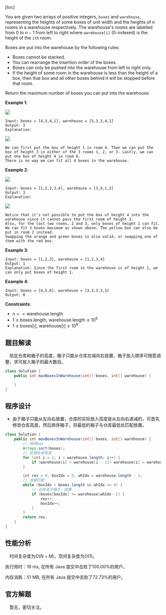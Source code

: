 [toc]

You are given two arrays of positive integers, `boxes` and `warehouse`, representing the heights of some boxes of unit width and the heights of $n$ rooms in a warehouse respectively. The warehouse's rooms are labelled from $0$ to $n - 1$ from left to right where `warehouse[i]` (0-indexed) is the height of the `ith` room.

Boxes are put into the warehouse by the following rules:

* Boxes cannot be stacked.
* You can rearrange the insertion order of the boxes.
* Boxes can only be pushed into the warehouse from left to right only.
* If the height of some room in the warehouse is less than the height of a box, then that box and all other boxes behind it will be stopped before that room.

Return the maximum number of boxes you can put into the warehouse.

 

**Example 1**:

<img src="..\images\#1564_exp1.png"  />

```
Input: boxes = [4,3,4,1], warehouse = [5,3,3,4,1]
Output: 3
Explanation: 
```

<img src="..\images\#1564_exp2.png"  />

```
We can first put the box of height 1 in room 4. Then we can put the box of height 3 in either of the 3 rooms 1, 2, or 3. Lastly, we can put one box of height 4 in room 0.
There is no way we can fit all 4 boxes in the warehouse.
```

**Example 2**:

<img src="..\images\#1564_exp3.png"  />

```
Input: boxes = [1,2,2,3,4], warehouse = [3,4,1,2]
Output: 3
Explanation: 
```

<img src="..\images\#1564_exp4.png"  />

```
Notice that it's not possible to put the box of height 4 into the warehouse since it cannot pass the first room of height 3.
Also, for the last two rooms, 2 and 3, only boxes of height 1 can fit.
We can fit 3 boxes maximum as shown above. The yellow box can also be put in room 2 instead.
Swapping the orange and green boxes is also valid, or swapping one of them with the red box.
```

**Example 3**:

```
Input: boxes = [1,2,3], warehouse = [1,2,3,4]
Output: 1
Explanation: Since the first room in the warehouse is of height 1, we can only put boxes of height 1.
```

**Example 4**:

```
Input: boxes = [4,5,6], warehouse = [3,3,3,3,3]
Output: 0
```



**Constraints**:

* $n == \text{warehouse.length}$
* $1 \le \text{boxes.length, warehouse.length} \le 10^5$
* $1 \le \text{boxes[i], warehouse[i]} \le 10^9$



## 题目解读

&emsp;给定仓库和箱子的高度，箱子只能从仓库左端向右放置，箱子放入顺序可随意调整，求可放入箱子的最大数目。

```java
class Solution {
    public int maxBoxesInWarehouse(int[] boxes, int[] warehouse) {

    }
}
```

## 程序设计

* 由于箱子只能从左向右放置，仓库的实际放入高度是从左向右递减的，可首先修改仓库高度，然后排序箱子，将最低的箱子与仓库最低处匹配放置。

```java
class Solution {
    public int maxBoxesInWarehouse(int[] boxes, int[] warehouse) {
        // 排序box
        Arrays.sort(boxes);
        // 处理仓库高度
        for (int i = 1; i < warehouse.length; i++) {
            if (warehouse[i] > warehouse[i - 1]) warehouse[i] = warehouse[i - 1];
        }

        int res = 0, boxIdx = 0, whIdx = warehouse.length - 1;
        // 贪婪匹配
        while (boxIdx < boxes.length && whIdx >= 0) {
            // 仓库高于箱子，放置
            if (boxes[boxIdx] <= warehouse[whIdx--]) {
                res++;
                boxIdx++;
            }
        }
        return res;
    }
}
```

## 性能分析

&emsp;时间复杂度为$O(N + M)$，空间复杂度为$O(1)$。

执行用时：19 ms, 在所有 Java 提交中击败了100.00%的用户。

内存消耗：51 MB, 在所有 Java 提交中击败了72.73%的用户。

## 官方解题

&emsp;暂无，密切关注。